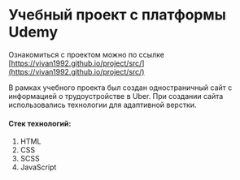 # Учебный проект с платформы Udemy
Ознакомиться с проектом можно по ссылке [https://vivan1992.github.io/project/src/](https://vivan1992.github.io/project/src/)

В рамках учебного проекта был создан одностраничный сайт с информацией о трудоустройстве в Uber. При создании сайта использовались технологии для адаптивной верстки.

#### Стек технологий:
1. HTML
2. CSS
3. SCSS
4. JavaScript
